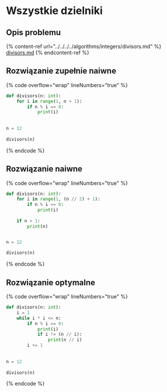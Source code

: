 # Wszystkie dzielniki

## Opis problemu

{% content-ref url="../../../../algorithms/integers/divisors.md" %}
[divisors.md](../../../../algorithms/integers/divisors.md)
{% endcontent-ref %}

## Rozwiązanie zupełnie naiwne

{% code overflow="wrap" lineNumbers="true" %}
```python
def divisors(n: int):
    for i in range(1, n + 1):
        if n % i == 0:
            print(i)
 
 
n = 12
 
divisors(n)
```
{% endcode %}

## Rozwiązanie naiwne

{% code overflow="wrap" lineNumbers="true" %}
```python
def divisors(n: int):
    for i in range(1, (n // 2) + 1):
        if n % i == 0:
            print(i)
 
    if n > 1:
        print(n)


n = 12
 
divisors(n)
```
{% endcode %}

## Rozwiązanie optymalne

{% code overflow="wrap" lineNumbers="true" %}
```python
def divisors(n: int):
    i = 1
    while i * i <= n:
        if n % i == 0:
            print(i)
            if i != (n // i):
                print(n // i)
        i += 1
 
 
n = 12
 
divisors(n)
```
{% endcode %}
